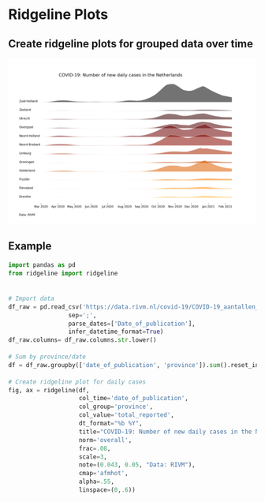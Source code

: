 # Ridgeline Plots
## Create ridgeline plots for grouped data over time

![](https://raw.githubusercontent.com/WWakker/Ridgeline-Plots/master/Charts/cases.png)

## Example
```python
import pandas as pd
from ridgeline import ridgeline


# Import data
df_raw = pd.read_csv('https://data.rivm.nl/covid-19/COVID-19_aantallen_gemeente_per_dag.csv', 
                 sep=';', 
                 parse_dates=['Date_of_publication'],
                 infer_datetime_format=True)
df_raw.columns= df_raw.columns.str.lower()

# Sum by province/date
df = df_raw.groupby(['date_of_publication', 'province']).sum().reset_index()

# Create ridgeline plot for daily cases
fig, ax = ridgeline(df, 
                    col_time='date_of_publication',
                    col_group='province',
                    col_value='total_reported',
                    dt_format="%b %Y",
                    title="COVID-19: Number of new daily cases in the Netherlands                      ",
                    norm='overall',
                    frac=.08,
                    scale=3,
                    note=(0.043, 0.05, "Data: RIVM"),
                    cmap='afmhot',
                    alpha=.55,
                    linspace=(0,.6))
```

